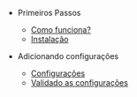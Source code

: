- Primeiros Passos
  
  - [Como funciona?](/pages/primeiros_passos/como_funciona.md)
  - [Instalação](/pages/primeiros_passos/instalacao.md)

- Adicionando configurações
  - [Configurações](/pages/configuracoes/configuracoes.md)
  - [Validado as configurações](/pages/configuracoes/validando.md)